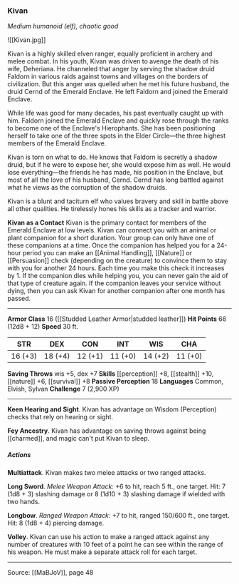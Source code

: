 ### Kivan
_Medium humanoid (elf), chaotic good_

![[Kivan.jpg]]

Kivan is a highly skilled elven ranger, equally proficient in archery and melee combat. In his youth, Kivan was driven to avenge the death of his wife, Deheriana. He channeled that anger by serving the shadow druid Faldorn in various raids against towns and villages on the borders of civilization. But this anger was quelled when he met his future husband, the druid Cernd of the Emerald Enclave. He left Faldorn and joined the Emerald Enclave.

While life was good for many decades, his past eventually caught up with him. Faldorn joined the Emerald Enclave and quickly rose through the ranks to become one of the Enclave's Hierophants. She has been positioning herself to take one of the three spots in the Elder Circle—the three highest members of the Emerald Enclave.

Kivan is torn on what to do. He knows that Faldorn is secretly a shadow druid, but if he were to expose her, she would expose him as well. He would lose everything—the friends he has made, his position in the Enclave, but most of all the love of his husband, Cernd. Cernd has long battled against what he views as the corruption of the shadow druids.

Kivan is a blunt and taciturn elf who values bravery and skill in battle above all other qualities. He tirelessly hones his skills as a tracker and warrior.

**Kivan as a Contact** Kivan is the primary contact for members of the Emerald Enclave at low levels. Kivan can connect you with an animal or plant companion for a short duration. Your group can only have one of these companions at a time. Once the companion has helped you for a 24-hour period you can make an [[Animal Handling]], [[Nature]] or [[Persuasion]] check (depending on the creature) to convince them to stay with you for another 24 hours. Each time you make this check it increases by 1. If the companion dies while helping you, you can never gain the aid of that type of creature again. If the companion leaves your service without dying, then you can ask Kivan for another companion after one month has passed.






---

**Armor Class** 16 ([[Studded Leather Armor|studded leather]])
**Hit Points** 66 (12d8 + 12)
**Speed** 30 ft.

| STR     | DEX     | CON     | INT     | WIS     | CHA     |
|---------|---------|---------|---------|---------|---------|
| 16 (+3) | 18 (+4) | 12 (+1) | 11 (+0) | 14 (+2) | 11 (+0) |

**Saving Throws** wis +5, dex +7
**Skills** [[perception]] +8, [[stealth]] +10, [[nature]] +6, [[survival]] +8
**Passive Perception** 18
**Languages** Common, Elvish, Sylvan
**Challenge** 7 (2,900 XP)

---

**Keen Hearing and Sight**. Kivan has advantage on Wisdom (Perception) checks that rely on hearing or sight.

**Fey Ancestry**. Kivan has advantage on saving throws against being [[charmed]], and magic can't put Kivan to sleep.

##### Actions
**Multiattack**. Kivan makes two melee attacks or two ranged attacks.

**Long Sword**. _Melee Weapon Attack:_ +6 to hit, reach 5 ft., one target. Hit: 7 (1d8 + 3) slashing damage or 8 (1d10 + 3) slashing damage if wielded with two hands.

**Longbow**. _Ranged Weapon Attack:_ +7 to hit, ranged 150/600 ft., one target. Hit: 8 (1d8 + 4) piercing damage.

**Volley**. Kivan can use his action to make a ranged attack against any number of creatures with 10 feet of a point he can see within the range of his weapon. He must make a separate attack roll for each target.


---

Source: [[MaBJoV]], page 48